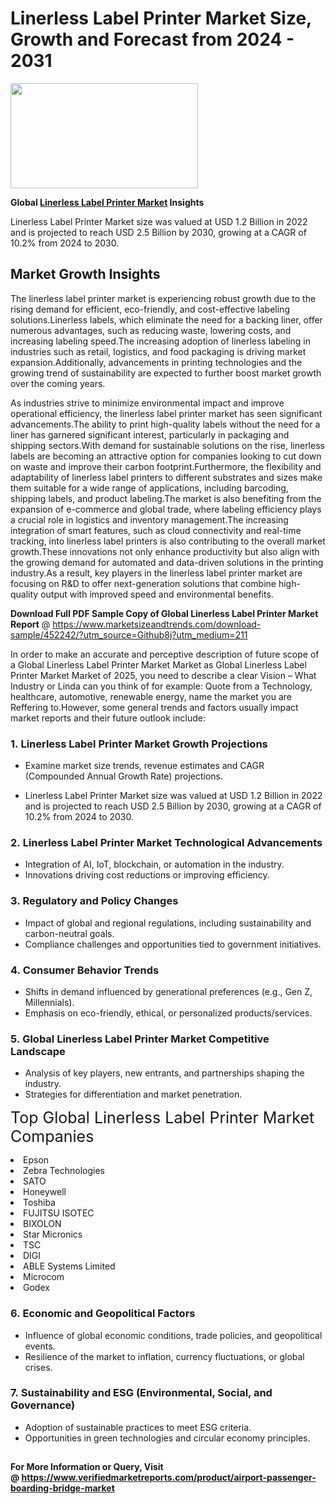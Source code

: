 <H1>Linerless Label Printer Market Size, Growth and Forecast from 2024 - 2031</H1><img class="aligncenter size-medium wp-image-584254" src="https://thirdeyenews.in/wp-content/uploads/2024/09/Global-Market-Research-300x168.jpeg" alt="" width="300" height="168" /><p><strong>Global&nbsp;<a href="https://www.marketsizeandtrends.com/download-sample/452242/?utm_source=Github8j?utm_medium=211">Linerless Label Printer Market</a> Insights</strong></p><p>Linerless Label Printer Market size was valued at USD 1.2 Billion in 2022 and is projected to reach USD 2.5 Billion by 2030, growing at a CAGR of 10.2% from 2024 to 2030.</p><p><h2>Market Growth Insights</h2> <p>The linerless label printer market is experiencing robust growth due to the rising demand for efficient, eco-friendly, and cost-effective labeling solutions.Linerless labels, which eliminate the need for a backing liner, offer numerous advantages, such as reducing waste, lowering costs, and increasing labeling speed.The increasing adoption of linerless labeling in industries such as retail, logistics, and food packaging is driving market expansion.Additionally, advancements in printing technologies and the growing trend of sustainability are expected to further boost market growth over the coming years.</p> <p>As industries strive to minimize environmental impact and improve operational efficiency, the linerless label printer market has seen significant advancements.The ability to print high-quality labels without the need for a liner has garnered significant interest, particularly in packaging and shipping sectors.With demand for sustainable solutions on the rise, linerless labels are becoming an attractive option for companies looking to cut down on waste and improve their carbon footprint.Furthermore, the flexibility and adaptability of linerless label printers to different substrates and sizes make them suitable for a wide range of applications, including barcoding, shipping labels, and product labeling.The market is also benefiting from the expansion of e-commerce and global trade, where labeling efficiency plays a crucial role in logistics and inventory management.The increasing integration of smart features, such as cloud connectivity and real-time tracking, into linerless label printers is also contributing to the overall market growth.These innovations not only enhance productivity but also align with the growing demand for automated and data-driven solutions in the printing industry.As a result, key players in the linerless label printer market are focusing on R&D to offer next-generation solutions that combine high-quality output with improved speed and environmental benefits.<p><span class=""><strong>Download Full PDF Sample Copy of Global Linerless Label Printer Market Report</strong> @ <a href="https://www.marketsizeandtrends.com/download-sample/452242/?utm_source=Github8j?utm_medium=211" target="_blank">https://www.marketsizeandtrends.com/download-sample/452242/?utm_source=Github8j?utm_medium=211</a></span></p><p>In order to make an accurate and perceptive description of future scope of a Global&nbsp;Linerless Label Printer Market Market as Global&nbsp;Linerless Label Printer Market Market of 2025, you need to describe a clear Vision &ndash; What Industry or Linda can you think of for example: Quote from a Technology, healthcare, automotive, renewable energy, name the market you are Reffering to.However, some general trends and factors usually impact market reports and their future outlook include:</p><h3>1.&nbsp;<strong>Linerless Label Printer Market Growth Projections</strong></h3><ul><li>Examine market size trends, revenue estimates and CAGR (Compounded Annual Growth Rate) projections.</li><li><p>Linerless Label Printer Market size was valued at USD 1.2 Billion in 2022 and is projected to reach USD 2.5 Billion by 2030, growing at a CAGR of 10.2% from 2024 to 2030.</p></li></ul><h3>2.&nbsp;<strong>Linerless Label Printer Market Technological Advancements</strong></h3><ul><li>Integration of AI, IoT, blockchain, or automation in the industry.</li><li>Innovations driving cost reductions or improving efficiency.</li></ul><h3>3.&nbsp;<strong>Regulatory and Policy Changes</strong></h3><ul><li>Impact of global and regional regulations, including sustainability and carbon-neutral goals.</li><li>Compliance challenges and opportunities tied to government initiatives.</li></ul><h3>4.&nbsp;<strong>Consumer Behavior Trends</strong></h3><ul><li>Shifts in demand influenced by generational preferences (e.g., Gen Z, Millennials).</li><li>Emphasis on eco-friendly, ethical, or personalized products/services.</li></ul><h3>5.&nbsp;<strong>Global Linerless Label Printer Market Competitive Landscape</strong></h3><ul><li>Analysis of key players, new entrants, and partnerships shaping the industry.</li><li>Strategies for differentiation and market penetration.</li></ul><p data-pm-slice="1 1 []"><span style="color: inherit; font-family: inherit; font-size: 25px;">Top Global Linerless Label Printer Market Companies</span></p><div class="" data-test-id=""><p><li>Epson</li><li> Zebra Technologies</li><li> SATO</li><li> Honeywell</li><li> Toshiba</li><li> FUJITSU ISOTEC</li><li> BIXOLON</li><li> Star Micronics</li><li> TSC</li><li> DIGI</li><li> ABLE Systems Limited</li><li> Microcom</li><li> Godex</li></p></div><h3>6.&nbsp;<strong>Economic and Geopolitical Factors</strong></h3><ul><li>Influence of global economic conditions, trade policies, and geopolitical events.</li><li>Resilience of the market to inflation, currency fluctuations, or global crises.</li></ul><h3>7.&nbsp;<strong>Sustainability and ESG (Environmental, Social, and Governance)</strong></h3><ul><li>Adoption of sustainable practices to meet ESG criteria.</li><li>Opportunities in green technologies and circular economy principles.</li></ul><h2><strong style="font-size: 14px;">For More Information or Query, Visit @&nbsp;</strong><a style="background-color: #ffffff; font-size: 14px;" href="https://www.marketsizeandtrends.com/report/linerless-label-printer-market/" target="_blank">https://www.verifiedmarketreports.com/product/airport-passenger-boarding-bridge-market</a></h2>
